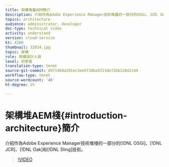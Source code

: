 ```yaml
---
title: 架構堆疊AEM簡介
description: 介紹作為Adobe Experience Manager技術堆疊的一部分的OSGi、JCR、Oak和Sling技術。
topics: architecture
audience: administrator, developer
doc-type: technical video
activity: understand
version: cloud-service
kt: 4260
thumbnail: 32034.jpg
topic: 架構
role: 架構設計人員
level: 初學者
translation-type: tm+mt
source-git-commit: d9714b9a291ec3ee5f3dba9723de72bb120d2149
workflow-type: tm+mt
source-wordcount: '46'
ht-degree: 2%

---
```



# 架構堆AEM棧{#introduction-architecture}簡介

介紹作為Adobe Experience Manager技術堆棧的一部分的[!DNL OSGi]、[!DNL JCR]、[!DNL Oak]和[!DNL Sling]技術。

>[!VIDEO](https://video.tv.adobe.com/v/32034/?quality=12&learn=on)